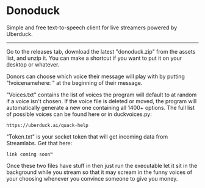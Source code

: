 # Donoduck
Simple and free text-to-speech client for live streamers powered by Uberduck.


-----------------------------


Go to the releases tab, download the latest "donoduck.zip" from the assets list, and unzip it. You can make a shortcut if you want to put it on your desktop or whatever.

Donors can choose which voice their message will play with by putting "!voicenamehere: " at the beginning of their message.

"Voices.txt" contains the list of voices the program will default to at random if a voice isn't chosen. If the voice file is deleted or moved, the program will automatically generate a new one containing all 1400+ options. The full list of possible voices can be found here or in duckvoices.py:

    https://uberduck.ai/quack-help
    
"Token.txt" is your socket token that will get incoming data from Streamlabs. Get that here:

    link coming soon™
    
Once these two files have stuff in then just run the executable let it sit in the background while you stream so that it may scream in the funny voices of your choosing whenever you convince someone to give you money.
